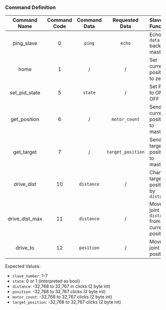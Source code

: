 <a name="comm_def" href="#"></a>
### Command Definition

|Command Name|Command Code|Command Data|Requested Data|Slave Function|
|:-:|:-:|:-:|:-:|:--|
|ping_slave     |0  |`ping`     |`echo`         |Echo `data` back to master  |
|home           |1  |/          |/              |Set current position to zero |
|set_pid_state  |5  |`state`    |/              |Set PID to ON or OFF |
|get_position   |6  |/          |`motor_count`  |Send current position to master  |
|get_target   |7  |/          |`target_position`  |Send target position to master  |
|drive_dist     |10 |`distance` |/              |Change target position by `distance` |
|drive_dist_max |11 |`distance` |/              |Move joint by `distance` from current position |
|drive_to       |12 |`position` |/              |Move joint to position |

Expected Values:  
- `slave_number`: 1-7
- `state`: 0 or 1 (interpreted as bool)
- `distance`: -32,768 to 32,767 in clicks (2 byte int)
- `position`: -32,768 to 32,767 clicks (2 byte int)
- `motor_count`: -32,768 to 32,767 clicks (2 byte int)
- `target_position`: -32,768 to 32,767 clicks (2 byte int)
